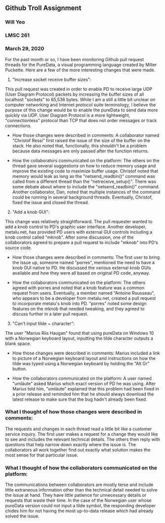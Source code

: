 ## Github Troll Assignment
### Will Yeo
### LMSC 261
### March 29, 2020

For the past month or so, I have been monitoring Github pull request threads for the PureData, a visual programming language created by Miller Puckette. Here are a few of the more interesting changes that were made.

1. "Increase socket receive buffer sizes":

This pull request was created in order to enable PD to receive large UDP (User Diagram Protocol) packets by increasing the buffer sizes of all localhost "sockets" to 65,536 bytes. While I am a still a little bit unclear on computer networking and Internet protocol suite terminology, I believe the purpose of this change would be to enable the pureData to send data more quickly via UDP. User Diagram Protocol is a more lightweight, "connectionless" protocol than TCP that does not order messages or track connections.

- How those changes were described in comments: A collaborator named "Christof Ressi" first raised the issue of the size of the buffer on the stack. He also noted that, functionally, this shouldn't be a problem because data messages are only passed after the function returns.

- How the collaborators communicated on the platform: The others on the thread gave several suggestions on how to reduce memory usage and improve the existing code to maximize buffer usage. Christof noted that memory would leak as long as the "netsend_readbin()" command was called from a different thread than the "netreceive_setup()". There was some debate about where to include the "netsend_readbin()" command. Another collaborator, Dan, noted that multiple instances of the command could be running in several background threads. Eventually, Christof, fixed the issue and closed the thread.

2. "Add a knob GUI":

This change was relatively straightforward. The pull requester wanted to add a knob control to PD's graphic user interface. Another developer, metalu.net, has provided PD users with external GUI controls including a knob control called "mknob". After some discussion, one of the collaborators agreed to prepare a pull request to include "mknob" into PD's source code.

- How those changes were described in comments: The first user to bring the issue up, someone named "porres", mentioned the need to have a knob GUI native to PD. He discussed the various external knob GUIs available and how they were all based on original PD code, anyway.

- How the collaborators communicated on the platform: The others agreed with porres and noted that a knob feature was a common request from users. Eventually, a member named "Antoine Rousseau", who appears to be a developer from metalu.net, created a pull request to incorporate metalu's knob into PD. "porres" noted some design features on the mknob that needed tweaking, and they agreed to discuss further in a later pull request.

3. "Can't input tilde ~ character":

The user "Marius Riis Haugan" found that using pureData on Windows 10 with a Norwegian keyboard layout, inputting the tilde character outputs a blank space.

- How those changes were described in comments: Marius included a link to picture of a Norwegian keyboard layout and instructions on how the tilde was typed using a Norwegian keyboard by holding the "Alt Gr" button.

- How the collaborators communicated on the platform: A user named "umläute" asked Marius which exact version of PD he was using. After Marius told him, "umläute" explained that this problem had been fixed in a prior release and reminded him that he should always download the latest release to make sure that the bug hadn't already been fixed.

### What I thought of how those changes were described in comments:

The requests and changes in each thread read a little bit like a customer service inquiry. The first user makes a request for a change they would like to see and includes the relevant technical details. The others then reply with questions that help narrow down exactly where the issue is. The collaborators all work together find out exactly what solution makes the most sense for that particular issue.

### What I thought of how the collaborators communicated on the platform:

The communications between collaborators are mostly terse and include little extraneous information other than the technical detail needed to solve the issue at hand. They have little patience for unnecessary details or requests that waste their time. In the case of the Norwegian user whose pureData version could not input a tilde symbol, the responding developer chides him for not having the most up-to-data release which had already solved the issue.
